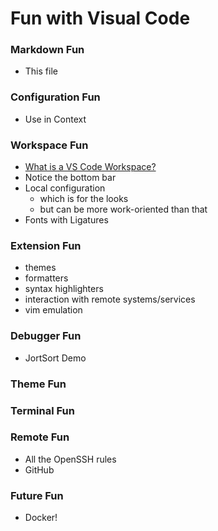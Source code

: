 # Fun with Visual Code

### Markdown Fun

- This file

### Configuration Fun

- Use in Context

### Workspace Fun

- [What is a VS Code Workspace?](https://code.visualstudio.com/docs/editor/workspaces)
- Notice the bottom bar
- Local configuration
  - which is for the looks
  - but can be more work-oriented than that
- Fonts with Ligatures

### Extension Fun

- themes
- formatters
- syntax highlighters
- interaction with remote systems/services
- vim emulation

### Debugger Fun

- JortSort Demo

### Theme Fun

### Terminal Fun

### Remote Fun

- All the OpenSSH rules
- GitHub

### Future Fun

- Docker!